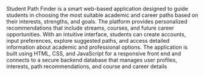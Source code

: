 Student Path Finder is a smart web-based application designed to guide students in choosing the most suitable academic and career paths based on their interests, strengths, and goals. The platform provides personalized recommendations that include streams, courses, and future career opportunities. With an intuitive interface, students can create accounts, input preferences, explore suggested paths, and access detailed information about academic and professional options. The application is built using HTML, CSS, and JavaScript for a responsive front end and connects to a secure backend database that manages user profiles, interests, path recommendations, and course and career details
